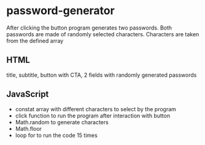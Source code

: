 # password-generator

 After clicking the button program generates two passwords. Both passwords are made of randomly selected characters. Characters are taken from the defined array

## HTML 
title, subtitle, button with CTA, 2 fields with randomly generated passwords

## JavaScript
- constat array with different characters to select by the program
- click function to run the program after interaction with button
- Math.random to generate characters
- Math.floor
- loop for to run the code 15 times
